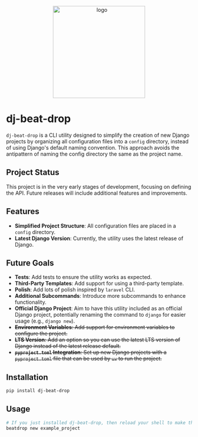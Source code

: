 

<p style="text-align: center">
  <img alt="logo" src="https://raw.githubusercontent.com/epicserve/dj-beat-drop/main/images/logo.jpg" alt="Logo" style="width: 250px;">
</p>

# dj-beat-drop

`dj-beat-drop` is a CLI utility designed to simplify the creation of new Django projects by organizing all configuration
files into a `config` directory, instead of using Django's default naming convention. This approach avoids the
antipattern of naming the config directory the same as the project name.

## Project Status

This project is in the very early stages of development, focusing on defining the API. Future releases will include
additional features and improvements.

## Features

- **Simplified Project Structure**: All configuration files are placed in a `config` directory.
- **Latest Django Version**: Currently, the utility uses the latest release of Django.

## Future Goals

- **Tests**: Add tests to ensure the utility works as expected.
- **Third-Party Templates**: Add support for using a third-party template.
- **Polish**: Add lots of polish inspired by `laravel` CLI.
- **Additional Subcommands**: Introduce more subcommands to enhance functionality.
- **Official Django Project**: Aim to have this utility included as an official Django project, potentially renaming the 
  command to `django` for easier usage (e.g., `django new`).
- ~~**Environment Variables**: Add support for environment variables to configure the project.~~
- ~~**LTS Version**: Add an option so you can use the latest LTS version of Django instead of the latest release default.~~
- ~~**`pyproject.toml` Integration**: Set up new Django projects with a `pyproject.toml` file that can be used by `uv` to
  run the project.~~

## Installation

```sh
pip install dj-beat-drop
```

## Usage

```sh
# If you just installed dj-beat-drop, then reload your shell to make the command available.
beatdrop new example_project
```